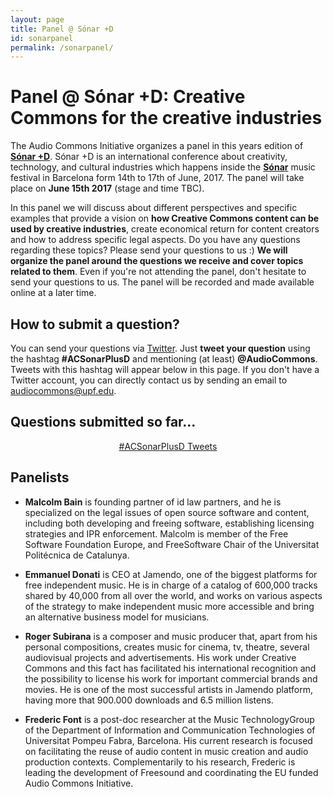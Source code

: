 ```yaml
---
layout: page
title: Panel @ Sónar +D
id: sonarpanel
permalink: /sonarpanel/
---
```


# Panel @ Sónar +D: Creative Commons for the creative industries

The Audio Commons Initiative organizes a panel in this years edition of **[Sónar +D](https://sonarplusd.com)**. Sónar +D is an international conference about creativity, technology, and cultural industries which happens inside the **[Sónar](https://sonar.es)** music festival in Barcelona form 14th to 17th of June, 2017.
The panel will take place on **June 15th 2017** (stage and time TBC).

In this panel we will discuss about different perspectives and specific examples that provide a vision on **how Creative Commons content can be used by creative industries**, create economical return for content creators and how to address specific legal aspects. Do you have any questions regarding these topics? Please send your questions to us :) **We will organize the panel around the questions we receive and cover topics related to them**. Even if you're not attending the panel, don't hesitate to send your questions to us. The panel will be recorded and made available online at a later time.


## How to submit a question?

You can send your questions via [Twitter](https://twitter.com). Just **tweet your question** using the hashtag **#ACSonarPlusD** and mentioning (at least) **@AudioCommons**. Tweets with this hashtag will appear below in this page. If you don't have a Twitter account, you can directly contact us by sending an email to <a href="mailto:audiocommons@upf.edu">audiocommons@upf.edu</a>.

## Questions submitted so far...

<div style="text-align:center;">
  <div style="display:inline-block;">
    <a class="twitter-timeline" href="https://twitter.com/hashtag/ACSonarPlusD" data-widget-id="863021182274211847">#ACSonarPlusD Tweets</a> <script>!function(d,s,id){var js,fjs=d.getElementsByTagName(s)[0],p=/^http:/.test(d.location)?'http':'https';if(!d.getElementById(id)){js=d.createElement(s);js.id=id;js.src=p+"://platform.twitter.com/widgets.js";fjs.parentNode.insertBefore(js,fjs);}}(document,"script","twitter-wjs");</script>
  </div>
</div>

## Panelists

- **Malcolm Bain** is founding partner of id law partners, and he is specialized on the legal issues of open source software and content, including both developing and freeing software, establishing licensing strategies and IPR enforcement. Malcolm is member of the Free Software Foundation Europe, and FreeSoftware Chair of the Universitat Politécnica de Catalunya.

- **Emmanuel Donati** is CEO at Jamendo, one of the biggest platforms for free independent music. He is in charge of a catalog of 600,000 tracks shared by 40,000 from all over the world, and works on various aspects of the strategy to make independent music more accessible and bring an alternative business model for musicians.

- **Roger Subirana** is a composer and music producer that, apart from his personal compositions, creates music for cinema, tv, theatre, several audiovisual projects and advertisements. His work under Creative Commons and this fact has facilitated his international recognition and the possibility to license his work for important commercial brands and movies. He is one of the most successful artists in Jamendo platform, having more that 900.000 downloads and 6.5 million listens.

- **Frederic Font** is a post-doc researcher at the Music TechnologyGroup of the Department of Information and Communication Technologies of Universitat Pompeu Fabra, Barcelona. His current research is focused on facilitating the reuse of audio content in music creation and audio production contexts. Complementarily to his research, Frederic is leading the development of Freesound and coordinating the EU funded Audio Commons Initiative.
